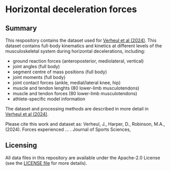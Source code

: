 # Horizontal deceleration forces

## Summary
This respository contains the dataset used for [Verheul et al (2024)](link). This dataset contains full-body kinematics and kinetics at different levels of the musculoskeletal system during horizontal decelerations, including:
+ ground reaction forces (anteroposterior, mediolateral, vertical)
+ joint angles (full body)
+ segment centre of mass positions (full body)
+ joint moments (full body) 
+ joint contact forces (ankle, medial/lateral knee, hip) 
+ muscle and tendon lenghts (80 lower-limb musculotendons)
+ muscle and tendon forces (80 lower-limb musculotendons)
+ athlete-specific model information

The dataset and processing methods are described in more detail in [Verheul et al (2024)](https://). 

Please cite this work and dataset as: Verheul, J., Harper, D., Robinson, M.A., (2024). Forces experienced ... . Journal of Sports Sciences,  

## Licensing
All data files in this repository are available under the Apache-2.0 License (see the [LICENSE file](https://github.com/JasperVerheul/horizontal-deceleration-forces/blob/main/LICENSE) for more details).


